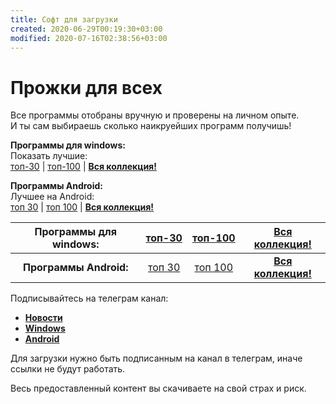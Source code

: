 ```yaml
---
title: Софт для загрузки
created: 2020-06-29T00:19:30+03:00
modified: 2020-07-16T02:38:56+03:00
---
```


# Прожки для всех  

Все программы отобраны вручную и проверены на личном опыте.   
И ты сам выбираешь сколько наикруейших программ получишь!  

**Программы  для windows:**    
Показать лучшие:  
[топ-30](soft30.md) | [топ-100](soft100.md) | [**Вся коллекция!**](../beta/donate.md)  

**Программы Android:**  
Лучшее на Android:  
[топ 30](#a30) | [топ 100](#a100) | [**Вся коллекция!**](../beta/donate.md)  

**Программы  для windows:** | [топ-30](soft30.md) | [топ-100](soft100.md) | [**Вся коллекция!**](../beta/donate.md)
:---:|:---:|:---:|:---:
**Программы Android:** | [топ 30](#a30) | [топ 100](#a100) | [**Вся коллекция!**](../beta/donate.md)

Подписывайтесь на телеграм канал:  
- [**Новости**](https://t.me/feelSoft)  
- [**Windows**](https://t.me/feelSoftWin)  
- [**Android**](https://t.me/feelSoftAn)  


Для загрузки нужно быть подписанным на канал в телеграм, иначе ссылки не будут работать.  

Весь предоставленный контент вы скачиваете на свой страх и риск.
